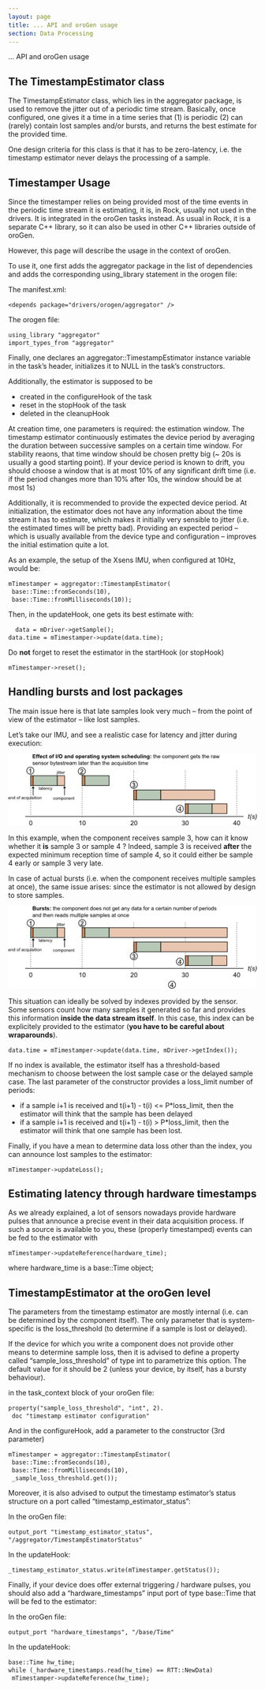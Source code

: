 ```yaml
---
layout: page
title: ... API and oroGen usage
section: Data Processing
---
```

<div class="content2">
<div class="content2-pagetitle">  ... API and oroGen usage</div>
<div class="content2-container line-box">
<div class="content2-container-1col">



<h2 id="the-timestampestimator-class">The TimestampEstimator class</h2>

<p>The TimestampEstimator class, which lies in the aggregator package, is used to
remove the jitter out of a periodic time stream. Basically, once configured, one
gives it a time in a time series that (1) is periodic (2) can (rarely) contain
lost samples and/or bursts, and returns the best estimate for the provided
time.</p>

<p>One design criteria for this class is that it has to be zero-latency, i.e. the
timestamp estimator never delays the processing of a sample.</p>

<h2 id="timestamper-usage">Timestamper Usage</h2>

<p>Since the timestamper relies on being provided most of the time events in the
periodic time stream it is estimating, it is, in Rock, usually not used in the
drivers. It is integrated in the oroGen tasks instead. As usual in Rock, it is
a separate C++ library, so it can also be used in other C++ libraries outside of
oroGen.</p>

<p>However, this page will describe the usage in the context of oroGen.</p>

<p>To use it, one first adds the aggregator package in the list of dependencies and
adds the corresponding using_library statement in the orogen file:</p>

<p>The manifest.xml:</p>

<pre><code class="language-xml">&lt;depends package="drivers/orogen/aggregator" /&gt;
</code></pre>

<p>The orogen file:</p>

<pre><code class="language-ruby">using_library "aggregator"
import_types_from "aggregator"
</code></pre>

<p>Finally, one declares an aggregator::TimestampEstimator instance variable in the
task&rsquo;s header, initializes it to NULL in the task&rsquo;s constructors.</p>

<p>Additionally, the estimator is supposed to be</p>

<ul>
<li>created in the configureHook of the task</li>
<li>reset in the stopHook of the task</li>
<li>deleted in the cleanupHook</li>
</ul>

<p>At creation time, one parameters is required: the estimation window. The
timestamp estimator continuously estimates the device period by averaging the
duration between successive samples on a certain time window. For stability
reaons, that time window should be chosen pretty big (~ 20s is usually a good
starting point). If your device period is known to drift, you should choose a
window that is at most 10% of any significant drift time (i.e. if the period
changes more than 10% after 10s, the window should be at most 1s)</p>

<p>Additionally, it is recommended to provide the expected device period. At
initialization, the estimator does not have any information about the time
stream it has to estimate, which makes it initially very sensible to jitter
(i.e. the estimated times will be pretty bad). Providing an expected period &ndash;
which is usually available from the device type and configuration &ndash; improves
the initial estimation quite a lot.</p>

<p>As an example, the setup of the Xsens IMU, when configured at 10Hz, would be:</p>

<pre><code class="language-cpp">mTimestamper = aggregator::TimestampEstimator(
 base::Time::fromSeconds(10),
 base::Time::fromMilliseconds(10));
</code></pre>

<p>Then, in the updateHook, one gets its best estimate with:</p>

<pre><code class="language-cpp">  data = mDriver-&gt;getSample();
data.time = mTimestamper-&gt;update(data.time);
</code></pre>

<p>Do <strong>not</strong> forget to reset the estimator in the startHook (or stopHook)</p>

<pre><code class="language-cpp">mTimestamper-&gt;reset();
</code></pre>

<h2 id="handling-bursts-and-lost-packages">Handling bursts and lost packages</h2>

<p>The main issue here is that late samples look very much &ndash; from the point of
view of the estimator &ndash; like lost samples.</p>

<p>Let&rsquo;s take our IMU, and see a realistic case for latency and jitter during execution:</p>

<p class="align-center"><img src="timeline_driver_component.png" alt="Latency and jitter" /></p>

<p>In this example, when the component receives sample 3, how can it know whether it <strong>is</strong> sample
3 or sample 4 ? Indeed, sample 3 is received <strong>after</strong> the expected minimum
reception time of sample 4, so it could either be sample 4 early or sample
3 very late.</p>

<p>In case of actual bursts (i.e. when the component receives multiple samples at
once), the same issue arises: since the estimator is not allowed by design to
store samples.</p>

<p class="align-center"><img src="timeline_driver_component_bursts.png" alt="Bursts" /></p>

<p>This situation can ideally be solved by indexes provided by the sensor. Some
sensors count how many samples it generated so far and provides this information
<strong>inside the data stream itself</strong>. In this case, this index can be explicitely
provided to the estimator (<strong>you have to be careful about wraparounds</strong>).</p>

<pre><code class="language-cpp">data.time = mTimestamper-&gt;update(data.time, mDriver-&gt;getIndex());
</code></pre>

<p>If no index is available, the estimator itself has a threshold-based mechanism
to choose between the lost sample case or the delayed sample case. The last
parameter of the constructor provides a loss_limit number of periods:</p>

<ul>
<li>if a sample i+1 is received and t(i+1) - t(i) &lt;= P*loss_limit, then the
estimator will think that the sample has been delayed</li>
<li>if a sample i+1 is received and t(i+1) - t(i) &gt; P*loss_limit, then the
estimator will think that one sample has been lost.</li>
</ul>

<p>Finally, if you have a mean to determine data loss other than the index, you can
announce lost samples to the estimator:</p>

<pre><code class="language-cpp">mTimestamper-&gt;updateLoss();
</code></pre>

<h2 id="estimating-latency-through-hardware-timestamps">Estimating latency through hardware timestamps</h2>
<p>As we already explained, a lot of sensors nowadays provide hardware pulses that
announce a precise event in their data acquisition process. If such a source is
available to you, these (properly timestamped) events can be fed to the
estimator with</p>

<pre><code class="language-cpp">mTimestamper-&gt;updateReference(hardware_time);
</code></pre>

<p>where hardware_time is a base::Time object;</p>

<h2 id="timestampestimator-at-the-orogen-level">TimestampEstimator at the oroGen level</h2>
<p>The parameters from the timestamp estimator are mostly internal (i.e. can be
determined by the component itself). The only parameter that is system-specific
is the loss_threshold (to determine if a sample is lost or delayed).</p>

<p>If the device for which you write a component does not provide other means to
determine sample loss, then it is advised to define a property called
&ldquo;sample_loss_threshold&rdquo; of type int to parametrize this option. The default
value for it should be 2 (unless your device, by itself, has a bursty
behaviour).</p>

<p>in the task_context block of your oroGen file:</p>

<pre><code class="language-ruby">property("sample_loss_threshold", "int", 2).
 doc "timestamp estimator configuration"
</code></pre>

<p>And in the configureHook, add a parameter to the constructor (3rd parameter)</p>

<pre><code class="language-cpp">mTimestamper = aggregator::TimestampEstimator(
 base::Time::fromSeconds(10),
 base::Time::fromMilliseconds(10),
 _sample_loss_threshold.get());
</code></pre>

<p>Moreover, it is also advised to output the timestamp estimator&rsquo;s status
structure on a port called &ldquo;timestamp_estimator_status&rdquo;:</p>

<p>In the oroGen file:</p>

<pre><code class="language-ruby">output_port "timestamp_estimator_status", "/aggregator/TimestampEstimatorStatus"
</code></pre>

<p>In the updateHook:</p>

<pre><code class="language-cpp">_timestamp_estimator_status.write(mTimestamper.getStatus());
</code></pre>

<p>Finally, if your device does offer external triggering / hardware pulses, you
should also add a &ldquo;hardware_timestamps&rdquo; input port of type base::Time that will
be fed to the estimator:</p>

<p>In the oroGen file:</p>

<pre><code class="language-ruby">output_port "hardware_timestamps", "/base/Time"
</code></pre>

<p>In the updateHook:</p>

<pre><code class="language-cpp">base::Time hw_time;
while (_hardware_timestamps.read(hw_time) == RTT::NewData)
 mTimestamper-&gt;updateReference(hw_time);
</code></pre>



</div>
</div>
</div>
